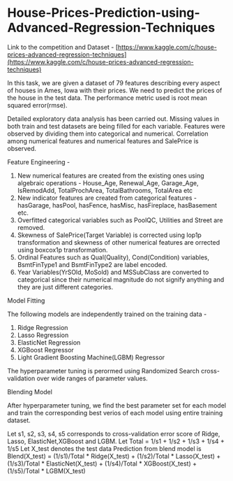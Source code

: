 # House-Prices-Prediction-using-Advanced-Regression-Techniques

Link to the competition and Dataset - [https://www.kaggle.com/c/house-prices-advanced-regression-techniques](https://www.kaggle.com/c/house-prices-advanced-regression-techniques)

In this task, we are given a dataset of 79 features describing every aspect of houses in Ames, Iowa with their prices. We need to predict the prices of the house in the test data. The performance metric used is root mean squared error(rmse).

Detailed exploratory data analysis has been carried out. Missing values in both train and test datasets are being filled for each variable. Features were observed by dividing them into categorical and numerical. Correlation among numerical features and numerical features and SalePrice is observed.

Feature Engineering - 
1. New numerical features are created from the existing ones using algebraic operations - House_Age, Renewal_Age, Garage_Age, IsRemodAdd, TotalProchArea, TotalBathrooms, TotalArea etc
2. New indicator features are created from categorical features - hasGarage, hasPool, hasFence, hasMisc, hasFireplace, hasBasement etc.
3. Overfitted categorical variables such as PoolQC, Utilities and Street are removed.
4. Skewness of SalePrice(Target Variable) is corrected using lop1p transformation and skewness of other numerical features are orrected using boxcox1p transformation.
5. Ordinal Features such as Qual(Quality), Cond(Condition) variables, BsmtFinType1 and BsmtFinType2 are label encoded.
6. Year Variables(YrSOld, MoSold) and MSSubClass are converted to categorical since their numerical magnitude do not signify anything and they are just different categories.

Model Fitting

The following models are independently trained on the training data - 
1) Ridge Regression
2) Lasso Regression
3) ElasticNet Regression
4) XGBoost Regressor
5) Light Gradient Boosting Machine(LGBM) Regressor

The hyperparameter tuning is perormed using Randomized Search cross-validation over wide ranges of parameter values.

Blending Model

After hyperparameter tuning, we find the best parameter set for each model and train the corresponding best verios of each model using entire training dataset.

Let s1, s2, s3, s4, s5 corresponds to cross-validation error score of Ridge, Lasso, ElasticNet,XGBoost and LGBM.
Let Total = 1/s1 + 1/s2 + 1/s3 + 1/s4 + 1/s5
Let X_test denotes the test data
Prediction from blend model is Blend(X_test) = (1/s1)/Total * Ridge(X_test) + (1/s2)/Total * Lasso(X_test) + (1/s3)/Total * ElasticNet(X_test) + (1/s4)/Total * XGBoost(X_test) + (1/s5)/Total * LGBM(X_test)


